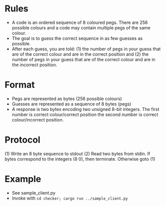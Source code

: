 # Rules
- A code is an ordered sequence of 8 coloured pegs. There are 256 possible colours and a code may contain multiple pegs of the same colour.
- The goal is to guess the correct sequence in as few guesses as possible.
- After each guess, you are told: (1) the number of pegs in your guess that are of the correct colour and are in the correct position and (2) the number of pegs in your guess that are of the correct colour and are in the incorrect position.

# Format

- Pegs are represented as bytes (256 possible colours)
- Guesses are represented as a sequence of 8 bytes (pegs)
- A response is two bytes encoding two unsigned 8-bit integers. The first number is correct colour/correct position the second number is correct colour/incorrect position.

# Protocol
(1) Write an 8 byte sequence to stdout
(2) Read two bytes from stdin. If bytes correspond to the integers (8 0), then terminate. Otherwise goto (1)

# Example
- See sample_client.py
- Invoke with `cd checker; cargo run ../sample_client.py`
